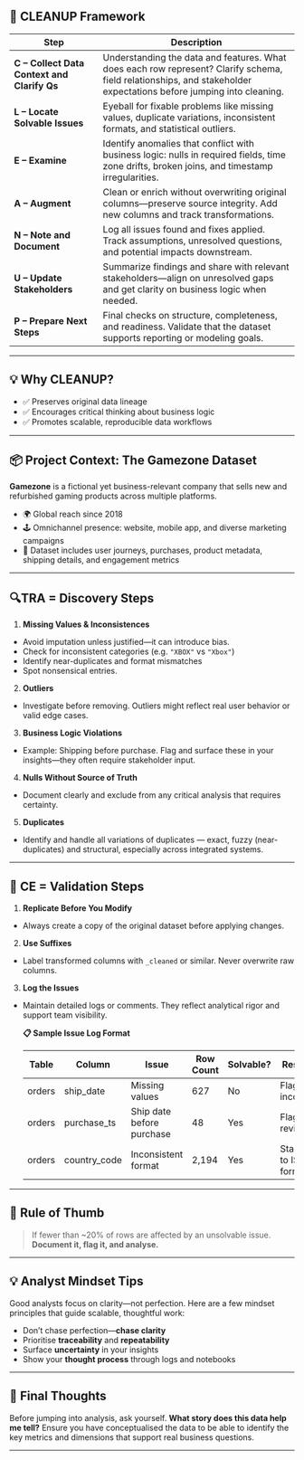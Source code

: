 ## 🧹 CLEANUP Framework

| Step | Description |
|------|-------------|
| **C – Collect Data Context and Clarify Qs** | Understanding the data and features. What does each row represent? Clarify schema, field relationships, and stakeholder expectations before jumping into cleaning. |
| **L – Locate Solvable Issues** | Eyeball for fixable problems like missing values, duplicate variations, inconsistent formats, and statistical outliers. |
| **E – Examine** | Identify anomalies that conflict with business logic: nulls in required fields, time zone drifts, broken joins, and timestamp irregularities. |
| **A – Augment** | Clean or enrich without overwriting original columns—preserve source integrity. Add new columns and track transformations. |
| **N – Note and Document** | Log all issues found and fixes applied. Track assumptions, unresolved questions, and potential impacts downstream. |
| **U – Update Stakeholders** | Summarize findings and share with relevant stakeholders—align on unresolved gaps and get clarity on business logic when needed. |
| **P – Prepare Next Steps** | Final checks on structure, completeness, and readiness. Validate that the dataset supports reporting or modeling goals. |

---

## 💡 Why CLEANUP?

- ✅ Preserves original data lineage
- ✅ Encourages critical thinking about business logic
- ✅ Promotes scalable, reproducible data workflows

---
## 📦 Project Context: The Gamezone Dataset

**Gamezone** is a fictional yet business-relevant company that sells new and refurbished gaming products across multiple platforms.

- 🌍 Global reach since 2018  
- 🕹 Omnichannel presence: website, mobile app, and diverse marketing campaigns  
- 🎯 Dataset includes user journeys, purchases, product metadata, shipping details, and engagement metrics

---

## 🔍TRA = Discovery Steps
1. **Missing Values & Inconsistences**  
- Avoid imputation unless justified—it can introduce bias.
- Check for inconsistent categories (e.g. `"XBOX"` vs `"Xbox"`)
- Identify near-duplicates and format mismatches
- Spot nonsensical entries.
2. **Outliers**  
- Investigate before removing. Outliers might reflect real user behavior or valid edge cases.
3. **Business Logic Violations**  
- Example: Shipping before purchase. Flag and surface these in your insights—they often require stakeholder input.
4. **Nulls Without Source of Truth**  
- Document clearly and exclude from any critical analysis that requires certainty.
5. **Duplicates**  
- Identify and handle all variations of duplicates — exact, fuzzy (near-duplicates) and structural, especially across integrated systems.

---

## 🧠 CE = Validation Steps
1. **Replicate Before You Modify**  
- Always create a copy of the original dataset before applying changes.

2. **Use Suffixes**  
- Label transformed columns with `_cleaned` or similar. Never overwrite raw columns.

3. **Log the Issues**  
- Maintain detailed logs or comments. They reflect analytical rigor and support team visibility.
  
   **📋 Sample Issue Log Format**

   | Table  | Column       | Issue                        | Row Count | Solvable? | Resolution                 |
   |--------|--------------|------------------------------|-----------|-----------|----------------------------|
   | orders | ship_date    | Missing values               | 627       | No        | Flag as incomplete         |
   | orders | purchase_ts  | Ship date before purchase    | 48        | Yes       | Flag for review            |
   | orders | country_code | Inconsistent format          | 2,194     | Yes       | Standardise to ISO format  |

---
## 📌 Rule of Thumb

> If fewer than ~20% of rows are affected by an unsolvable issue. **Document it, flag it, and analyse.**

---

## 💡 Analyst Mindset Tips

Good analysts focus on clarity—not perfection. Here are a few mindset principles that guide scalable, thoughtful work:

- Don’t chase perfection—**chase clarity**
- Prioritise **traceability** and **repeatability**
- Surface **uncertainty** in your insights
- Show your **thought process** through logs and notebooks

---

## 🧠 Final Thoughts

Before jumping into analysis, ask yourself. **What story does this data help me tell?**
Ensure you have conceptualised the data to be able to identify the key metrics and dimensions that support real business questions.

---
